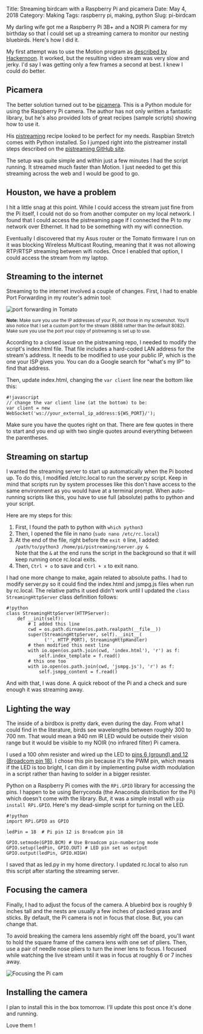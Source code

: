 Title: Streaming birdcam with a Raspberry Pi and picamera
Date: May 4, 2018
Category: Making
Tags: raspberry pi, making, python
Slug: pi-birdcam

My darling wife got me a Raspberry Pi 3B+ and a NOIR Pi camera for my birthday so that I could set up a streaming camera to monitor our nesting bluebirds. Here's how I did it.

My first attempt was to use the Motion program as <a href="https://hackernoon.com/spy-your-pet-with-a-raspberry-pi-camera-server-e71bb74f79ea" target="_blank">described by Hackernoon</a>. It worked, but the resulting video stream was very slow and jerky. I'd say I was getting only a few frames a second at best. I knew I could do better.

## Picamera

The better solution turned out to be <a href="https://picamera.readthedocs.io" target="_blank">picamera</a>. This is a Python module for using the Raspberry Pi camera. The author has not only written a fantastic library, but he's also provided lots of great recipes (sample scripts) showing how to use it.

His <a href="https://github.com/waveform80/pistreaming/" target="_blank">pistreaming</a> recipe looked to be perfect for my needs. Raspbian Stretch comes with Python installed. So I jumped right into the pistreamer install steps described on the <a href="https://github.com/waveform80/pistreaming/" target="_blank">pistreaming GitHub site</a>.

The setup was quite simple and within just a few minutes I had the script running. It streamed much faster than Motion. I just needed to get this streaming across the web and I would be good to go.

## Houston, we have a problem

I hit a little snag at this point. While I could access the stream just fine from the Pi itself, I could not do so from another computer on my local network. I found that I could access the pistreaming page if I connected the Pi to my network over Ethernet. It had to be something with my wifi connection.

Eventually I discovered that my Asus router or the Tomato firmware I run on it was blocking Wireless Multicast Routing, meaning that it was not allowing RTP/RTSP streaming between wifi nodes. Once I enabled that option, I could access the stream from my laptop.

## Streaming to the internet

Streaming to the internet involved a couple of changes. First, I had to enable Port Forwarding in my router's admin tool:

![port forwarding in Tomato](../images/2018/portforwarding.png)

<small>**Note:** Make sure you use the IP addresses of your Pi, not those in my screenshot. You'll also notice that I set a custom port for the stream (8888 rather than the default 8082). Make sure you use the port your copy of pistreaming is set up to use.</small>

According to a closed issue on the pistreaming repo, I needed to modify the script's index.html file. That file includes a hard-coded LAN address for the stream's address. It needs to be modified to use your public IP, which is the one your ISP gives you. You can do a Google search for "what's my IP" to find that address.

Then, update index.html, changing the `var client` line near the bottom like this:

    #!javascript
    // change the var client line (at the bottom) to be:
    var client = new WebSocket('ws://your_external_ip_address:${WS_PORT}/');

Make sure you have the quotes right on that. There are few quotes in there to start and you end up with two single quotes around everything between the parentheses.

## Streaming on startup

I wanted the streaming server to start up automatically when the Pi booted up. To do this, I modified /etc/rc.local to run the server.py script. Keep in mind that scripts run by system processes like this don't have access to the same environment as you would have at a terminal prompt. When auto-running scripts like this, you have to use full (absolute) paths to python and your script.

Here are my steps for this:

1. First, I found the path to python with `which python3`
2. Then, I opened the file in nano (`sudo nano /etc/rc.local`)
3. At the end of the file, right before the `exit 0` line, I added:<br/>`/path/to/python3 /home/pi/pistreaming/server.py &`<br/> Note that the `&` at the end runs the script in the background so that it will keep running once rc.local exits.
4. Then, `Ctrl + o` to save and `Ctrl + x` to exit nano.

I had one more change to make, again related to absolute paths. I had to modify server.py so it could find the index.html and jsmpg.js files when run by rc.local. The relative paths it used didn't work until I updated the `class StreamingHttpServer` class definition follows:

    #!python
    class StreamingHttpServer(HTTPServer):
        def __init(self):
            # I added this line
            cwd = os.path.dirname(os.path.realpath(__file__))
            super(StreamingHttpServer, self).__init__(
                  ('', HTTP_PORT), StreamingHttpHandler)
            # then modified this next line
            with io.open(os.path.join(cwd, 'index.html'), 'r') as f:
                self.index_template = f.read()
            # this one too
            with io.open(os.path.join(cwd, 'jsmpg.js'), 'r') as f:
                self.jsmpg_content = f.read()

And with that, I was done. A quick reboot of the Pi and a check and sure enough it was streaming away.

## Lighting the way

The inside of a birdbox is pretty dark, even during the day. From what I could find in the literature, birds see wavelengths between roughly 300 to 700 nm. That would mean a 940 nm IR LED would be outside their vision range but it would be visible to my NOIR (no infrared filter) Pi camera.

I used a 100 ohm resister and wired up the LED to <a href="https://pinout.xyz/" target="_blank">pins 6 (ground) and 12 (Broadcom pin 18)</a>. I chose this pin because it's the PWM pin, which means if the LED is too bright, I can dim it by implementing pulse width modulation in a script rather than having to solder in a bigger resister.

Python on a Raspberry Pi comes with the `RPi.GPIO` library for accessing the pins. I happen to be using Berryconda (the Anaconda distribution for the Pi) which doesn't come with the library. But, it was a simple install with `pip install RPi.GPIO`. Here's my dead-simple script for turning on the LED.

    #!python
    import RPi.GPIO as GPIO
    
    ledPin = 18  # Pi pin 12 is Broadcom pin 18
    
    GPIO.setmode(GPIO.BCM) # Use Broadcom pin-numbering mode
    GPIO.setup(ledPin, GPIO.OUT) # LED pin set as output
    GPIO.output(ledPin, GPIO.HIGH)

I saved that as led.py in my home directory. I updated rc.local to also run this script after starting the streaming server.

## Focusing the camera

Finally, I had to adjust the focus of the camera. A bluebird box is roughly 9 inches tall and the nests are usually a few inches of packed grass and sticks. By default, the Pi camera is not in focus that close. But, you can change that.

To avoid breaking the camera lens assembly right off the board, you'll want to hold the square frame of the camera lens with one set of pliers. Then, use a pair of needle nose pliers to turn the inner lens to focus. I focused while watching the live stream until it was in focus at roughly 6 or 7 inches away. 

![Focusing the Pi cam](../images/2018/focusing_pi_camera.jpg)

## Installing the camera

I plan to install this in the box tomorrow. I'll update this post once it's done and running.

Love them <i class="fa fa-twitter blue"></i>!
